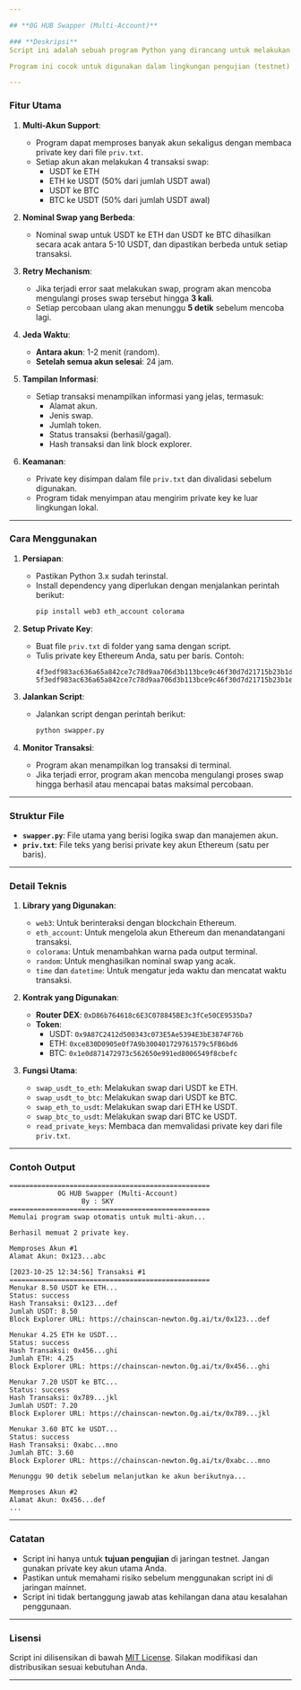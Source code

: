 ```yaml
---

## **0G HUB Swapper (Multi-Account)**

### **Deskripsi**
Script ini adalah sebuah program Python yang dirancang untuk melakukan **swap token otomatis** pada jaringan blockchain **0G-Newton-Testnet**. Program ini mendukung multi-akun, di mana setiap akun akan melakukan serangkaian transaksi swap antara **USDT**, **ETH**, dan **BTC**. Script ini menggunakan library `web3.py` untuk berinteraksi dengan blockchain dan `eth_account` untuk mengelola akun Ethereum.

Program ini cocok untuk digunakan dalam lingkungan pengujian (testnet) dan dapat diadaptasi untuk kebutuhan lainnya seperti arbitrase atau manajemen portofolio otomatis.

---
```


### **Fitur Utama**
1. **Multi-Akun Support**:
   - Program dapat memproses banyak akun sekaligus dengan membaca private key dari file `priv.txt`.
   - Setiap akun akan melakukan 4 transaksi swap:
     - USDT ke ETH
     - ETH ke USDT (50% dari jumlah USDT awal)
     - USDT ke BTC
     - BTC ke USDT (50% dari jumlah USDT awal)

2. **Nominal Swap yang Berbeda**:
   - Nominal swap untuk USDT ke ETH dan USDT ke BTC dihasilkan secara acak antara 5-10 USDT, dan dipastikan berbeda untuk setiap transaksi.

3. **Retry Mechanism**:
   - Jika terjadi error saat melakukan swap, program akan mencoba mengulangi proses swap tersebut hingga **3 kali**.
   - Setiap percobaan ulang akan menunggu **5 detik** sebelum mencoba lagi.

4. **Jeda Waktu**:
   - **Antara akun**: 1-2 menit (random).
   - **Setelah semua akun selesai**: 24 jam.

5. **Tampilan Informasi**:
   - Setiap transaksi menampilkan informasi yang jelas, termasuk:
     - Alamat akun.
     - Jenis swap.
     - Jumlah token.
     - Status transaksi (berhasil/gagal).
     - Hash transaksi dan link block explorer.

6. **Keamanan**:
   - Private key disimpan dalam file `priv.txt` dan divalidasi sebelum digunakan.
   - Program tidak menyimpan atau mengirim private key ke luar lingkungan lokal.

---

### **Cara Menggunakan**
1. **Persiapan**:
   - Pastikan Python 3.x sudah terinstal.
   - Install dependency yang diperlukan dengan menjalankan perintah berikut:
     ```bash
     pip install web3 eth_account colorama
     ```

2. **Setup Private Key**:
   - Buat file `priv.txt` di folder yang sama dengan script.
   - Tulis private key Ethereum Anda, satu per baris. Contoh:
     ```
     4f3edf983ac636a65a842ce7c78d9aa706d3b113bce9c46f30d7d21715b23b1d
     5f3edf983ac636a65a842ce7c78d9aa706d3b113bce9c46f30d7d21715b23b1e
     ```

3. **Jalankan Script**:
   - Jalankan script dengan perintah berikut:
     ```bash
     python swapper.py
     ```

4. **Monitor Transaksi**:
   - Program akan menampilkan log transaksi di terminal.
   - Jika terjadi error, program akan mencoba mengulangi proses swap hingga berhasil atau mencapai batas maksimal percobaan.

---

### **Struktur File**
- **`swapper.py`**: File utama yang berisi logika swap dan manajemen akun.
- **`priv.txt`**: File teks yang berisi private key akun Ethereum (satu per baris).

---

### **Detail Teknis**
1. **Library yang Digunakan**:
   - `web3`: Untuk berinteraksi dengan blockchain Ethereum.
   - `eth_account`: Untuk mengelola akun Ethereum dan menandatangani transaksi.
   - `colorama`: Untuk menambahkan warna pada output terminal.
   - `random`: Untuk menghasilkan nominal swap yang acak.
   - `time` dan `datetime`: Untuk mengatur jeda waktu dan mencatat waktu transaksi.

2. **Kontrak yang Digunakan**:
   - **Router DEX**: `0xD86b764618c6E3C078845BE3c3fCe50CE9535Da7`
   - **Token**:
     - USDT: `0x9A87C2412d500343c073E5Ae5394E3bE3874F76b`
     - ETH: `0xce830D0905e0f7A9b300401729761579c5FB6bd6`
     - BTC: `0x1e0d871472973c562650e991ed8006549f8cbefc`

3. **Fungsi Utama**:
   - `swap_usdt_to_eth`: Melakukan swap dari USDT ke ETH.
   - `swap_usdt_to_btc`: Melakukan swap dari USDT ke BTC.
   - `swap_eth_to_usdt`: Melakukan swap dari ETH ke USDT.
   - `swap_btc_to_usdt`: Melakukan swap dari BTC ke USDT.
   - `read_private_keys`: Membaca dan memvalidasi private key dari file `priv.txt`.

---

### **Contoh Output**
```
==================================================
            0G HUB Swapper (Multi-Account)
                  By : SKY
==================================================
Memulai program swap otomatis untuk multi-akun...

Berhasil memuat 2 private key.

Memproses Akun #1
Alamat Akun: 0x123...abc

[2023-10-25 12:34:56] Transaksi #1
==================================================
Menukar 8.50 USDT ke ETH...
Status: success
Hash Transaksi: 0x123...def
Jumlah USDT: 8.50
Block Explorer URL: https://chainscan-newton.0g.ai/tx/0x123...def

Menukar 4.25 ETH ke USDT...
Status: success
Hash Transaksi: 0x456...ghi
Jumlah ETH: 4.25
Block Explorer URL: https://chainscan-newton.0g.ai/tx/0x456...ghi

Menukar 7.20 USDT ke BTC...
Status: success
Hash Transaksi: 0x789...jkl
Jumlah USDT: 7.20
Block Explorer URL: https://chainscan-newton.0g.ai/tx/0x789...jkl

Menukar 3.60 BTC ke USDT...
Status: success
Hash Transaksi: 0xabc...mno
Jumlah BTC: 3.60
Block Explorer URL: https://chainscan-newton.0g.ai/tx/0xabc...mno

Menunggu 90 detik sebelum melanjutkan ke akun berikutnya...

Memproses Akun #2
Alamat Akun: 0x456...def
...
```

---

### **Catatan**
- Script ini hanya untuk **tujuan pengujian** di jaringan testnet. Jangan gunakan private key akun utama Anda.
- Pastikan untuk memahami risiko sebelum menggunakan script ini di jaringan mainnet.
- Script ini tidak bertanggung jawab atas kehilangan dana atau kesalahan penggunaan.

---

### **Lisensi**
Script ini dilisensikan di bawah [MIT License](https://opensource.org/licenses/MIT). Silakan modifikasi dan distribusikan sesuai kebutuhan Anda.

---
